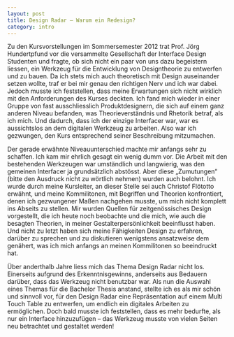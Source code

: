 ```yaml
---
layout: post
title: Design Radar – Warum ein Redesign?
category: intro
---
```


Zu den Kursvorstellungen im Sommersemester 2012 trat Prof. Jörg Hundertpfund vor die versammelte Gesellschaft der Interface Design Studenten und fragte, ob sich nicht ein paar von uns dazu begeistern liessen, ein Werkzeug für die Entwicklung von Designtheorie zu entwerfen und zu bauen. Da ich stets mich auch theoretisch mit Design auseinander setzen wollte, traf er bei mir genau den richtigen Nerv und ich war dabei. Jedoch musste ich feststellen, dass meine Erwartungen sich nicht wirklich mit den Anforderungen des Kurses deckten. Ich fand mich wieder in einer Gruppe von fast ausschliesslich Produktdesignern, die sich auf einem ganz anderen Niveau befanden, was Theorieverständnis und Rhetorik betraf, als ich mich. Und dadurch, dass ich der einzige Interfacer war, war es aussichtslos an dem digitalen Werkzeug zu arbeiten. Also war ich gezwungen, den Kurs entsprechend seiner Beschreibung mitzumachen. 

Der gerade erwähnte Niveauunterschied machte mir anfangs sehr zu schaffen. Ich kam mir ehrlich gesagt ein wenig dumm vor. Die Arbeit mit den bestehenden Werkzeugen war umständlich und langwierig, was den gemeinen Interfacer ja grundsätzlich abstösst. Aber diese „Zumutungen“ (bitte den Ausdruck nicht zu wörtlich nehmen) wurden auch belohnt. Ich wurde durch meine Kursleiter, an dieser Stelle sei auch Christof Flötotto erwähnt, und meine Kommilitonen, mit Begriffen und Theorien konfrontiert, denen ich gezwungener Maßen nachgehen musste, um mich nicht komplett ins Abseits zu stellen. Mir wurden Quellen für zeitgenössisches Design vorgestellt, die ich heute noch beobachte und die mich, wie auch die besagten Theorien, in meiner Gestalterpersönlichkeit beeinflusst haben. Und nicht zu letzt haben sich meine Fähigkeiten Design zu erfahren, darüber zu sprechen und zu diskutieren wenigstens ansatzweise dem genähert, was ich mich anfangs an meinen Kommilitonen so beeindruckt hat.

Über anderthalb Jahre liess mich das Thema Design Radar nicht los. Einerseits aufgrund des Erkenntnisgewinns, anderseits aus Bedauern darüber, dass das Werkzeug nicht benutzbar war. Als nun  die Auswahl eines Themas für die Bachelor Thesis anstand, stellte ich es als mir schön und sinnvoll vor, für den Design Radar eine Repräsentation auf einem Multi Touch Table zu entwerfen, um endlich ein digitales Arbeiten zu ermöglichen. Doch bald musste ich feststellen, dass es mehr bedurfte, als nur ein Interface hinzuzufügen – das Werkzeug musste von vielen Seiten neu betrachtet und gestaltet werden!